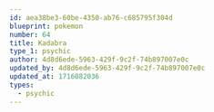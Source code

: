 ```yaml
---
id: aea38be3-60be-4350-ab76-c685795f304d
blueprint: pokemon
number: 64
title: Kadabra
type_1: psychic
author: 4d8d6ede-5963-429f-9c2f-74b897007e0c
updated_by: 4d8d6ede-5963-429f-9c2f-74b897007e0c
updated_at: 1716082036
types:
  - psychic
---
```

